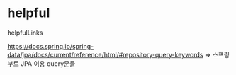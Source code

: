 # helpful
helpfulLinks

https://docs.spring.io/spring-data/jpa/docs/current/reference/html/#repository-query-keywords => 스프링부트 JPA 이용 query문들
